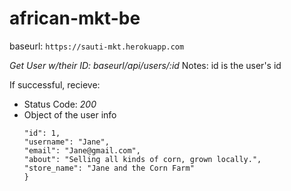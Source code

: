 # african-mkt-be



 baseurl: `https://sauti-mkt.herokuapp.com`


 *Get User w/their ID: baseurl/api/users/:id*
 Notes: id is the user's id
 
 If successful, recieve:

  - Status Code: *200*
  - Object of the user info
    ```{
    "id": 1,
    "username": "Jane",
    "email": "Jane@gmail.com",
    "about": "Selling all kinds of corn, grown locally.",
    "store_name": "Jane and the Corn Farm"
    }
    ```
